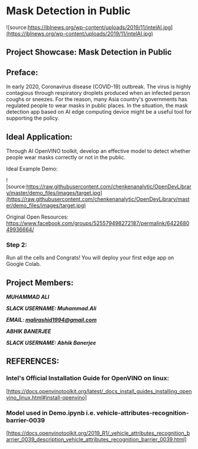 # Mask Detection in Public
![source:https://iblnews.org/wp-content/uploads/2019/11/intelAI.jpg](https://iblnews.org/wp-content/uploads/2019/11/intelAI.jpg)

## Project Showcase: Mask Detection in Public

## Preface:
In early 2020, Coronavirus disease (COVID-19) outbreak. The virus is highly contagious through respiratory droplets produced when an infected person coughs or sneezes. For the reason, many Asia country's governments has regulated people to wear masks in public places. In the situation, the mask detection app based on AI edge computing device might be a useful tool for supporting the policy.

## Ideal Application:
Through AI OpenVINO toolkit, develop an effective model to detect whether people wear masks correctly or not in the public.

Ideal Example Demo:

![source:https://raw.githubusercontent.com/chenkenanalytic/OpenDevLibrary/master/demo_files/images/target.jpg](https://raw.githubusercontent.com/chenkenanalytic/OpenDevLibrary/master/demo_files/images/target.jpg)

Original Open Resources: https://www.facebook.com/groups/525579498272187/permalink/642268049936664/

### Step 2:
Run all the cells and Congrats! You will deploy your first edge app on Google Colab.


## Project Members:

***MUHAMMAD ALI***

***SLACK USERNAME: Muhammad.Ali***

***EMAIL: malirashid1994@gmail.com***

***ABHIK BANERJEE***

***SLACK USERNAME: Abhik Banerjee***


## REFERENCES:
### Intel's Official Installation Guide for OpenVINO on linux: 
[https://docs.openvinotoolkit.org/latest/_docs_install_guides_installing_openvino_linux.html#install-openvino]

### Model used in Demo.ipynb i.e. vehicle-attributes-recognition-barrier-0039 
[https://docs.openvinotoolkit.org/2019_R1/_vehicle_attributes_recognition_barrier_0039_description_vehicle_attributes_recognition_barrier_0039.html]

